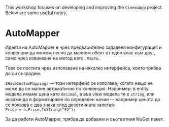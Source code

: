 This workshop focuses on developing and improving the `CinemaApp` project. Below are some useful notes.
# AutoMapper
Идеята на AutoMapper е чрез предварително зададена конфигурация и конвенции да можем лесно да мапнем обект от един клас към друг, само чрез извикване на метод като `.MapTo`.

Това се постига чрез използване на няколко интерфейса, които трябва да си създадем.

`IHaveCustomMappings` — този интерфейс се използва, когато нещо не може да се мапне автоматично по конвенция. Например: в entity модела имаме цена като `decimal`, а във view модела тя е `string`, или искаме да я форматираме по определен начин — например цената да се показва с два знака след десетичната запетая:  
`Price = h.Price.ToString("F2");`

За да работи AutoMapper, трябва да добавим и съответния NuGet пакет.